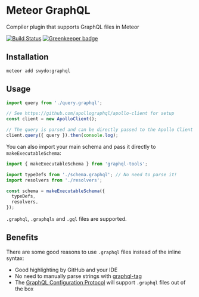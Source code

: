 # Meteor GraphQL

Compiler plugin that supports GraphQL files in Meteor

[![Build Status](https://travis-ci.org/Swydo/meteor-graphql.svg?branch=master)](https://travis-ci.org/Swydo/meteor-graphql)
[![Greenkeeper badge](https://badges.greenkeeper.io/Swydo/meteor-graphql.svg)](https://greenkeeper.io/)

## Installation
```
meteor add swydo:graphql
```

## Usage
```js
import query from './query.graphql';

// See https://github.com/apollographql/apollo-client for setup
const client = new ApolloClient();

// The query is parsed and can be directly passed to the Apollo Client
client.query({ query }).then(console.log);
```

You can also import your main schema and pass it directly to `makeExecutableSchema`:

```js
import { makeExecutableSchema } from 'graphql-tools';

import typeDefs from './schema.graphql'; // No need to parse it!
import resolvers from './resolvers';

const schema = makeExecutableSchema({
  typeDefs,
  resolvers,
});
```

`.graphql`, `.graphqls` and `.gql` files are supported.

## Benefits
There are some good reasons to use `.graphql` files instead of the inline syntax:

- Good highlighting by GitHub and your IDE
- No need to manually parse strings with [graphql-tag](https://github.com/apollographql/graphql-tag)
- The [GraphQL Configuration Protocol](https://github.com/graphcool/graphql-config/issues/20) will support `.graphql` files out of the box
